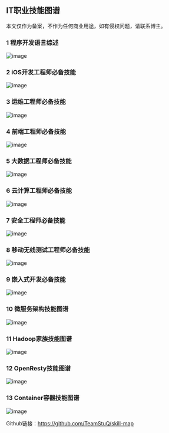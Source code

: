 ## IT职业技能图谱

本文仅作为备案，不作为任何商业用途，如有侵权问题，请联系博主。

### 1 程序开发语言综述

![image](https://github.com/BinaryArtists/not-just-code/blob/master/it-knowledge-map.2016/images/language.png)

### 2 iOS开发工程师必备技能

![image](https://github.com/BinaryArtists/not-just-code/blob/master/it-knowledge-map.2016/images/ios.png)

### 3 运维工程师必备技能

![image](https://github.com/BinaryArtists/not-just-code/blob/master/it-knowledge-map.2016/images/operation.png)

### 4 前端工程师必备技能

![image](https://github.com/BinaryArtists/not-just-code/blob/master/it-knowledge-map.2016/images/frontend.png)

### 5 大数据工程师必备技能

![image](https://github.com/BinaryArtists/not-just-code/blob/master/it-knowledge-map.2016/images/bigdata.png)

### 6 云计算工程师必备技能

![image](https://github.com/BinaryArtists/not-just-code/blob/master/it-knowledge-map.2016/images/cloud.png)

### 7 安全工程师必备技能

![image](https://github.com/BinaryArtists/not-just-code/blob/master/it-knowledge-map.2016/images/security.png)

### 8 移动无线测试工程师必备技能

![image](https://github.com/BinaryArtists/not-just-code/blob/master/it-knowledge-map.2016/images/mobiletest.png)

### 9 嵌入式开发必备技能

![image](https://github.com/BinaryArtists/not-just-code/blob/master/it-knowledge-map.2016/images/embed.png)

### 10 微服务架构技能图谱

![image](https://github.com/BinaryArtists/not-just-code/blob/master/it-knowledge-map.2016/images/macroservice.png)

### 11 Hadoop家族技能图谱

![image](https://github.com/BinaryArtists/not-just-code/blob/master/it-knowledge-map.2016/images/handoop.png)

### 12 OpenResty技能图谱

![image](https://github.com/BinaryArtists/not-just-code/blob/master/it-knowledge-map.2016/images/openresty.png)

### 13 Container容器技能图谱

![image](https://github.com/BinaryArtists/not-just-code/blob/master/it-knowledge-map.2016/images/container.png)

Github链接：https://github.com/TeamStuQ/skill-map
